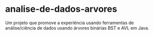 # analise-de-dados-arvores
Um projeto que promove a experiência usando ferramentas de análise/ciência de dados usando árvores binárias BST e AVL em Java.
